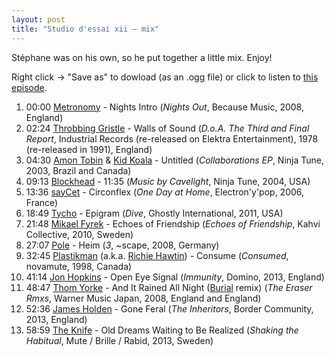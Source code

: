 ```yaml
---
layout: post
title: "Studio d'essai xii – mix"
---
```


Stéphane was on his own, so he put together a little mix. Enjoy!

Right click → "Save as" to dowload (as an .ogg file) or click to listen to <a
href="https://raw.githubusercontent.com/studio-dessai/podcasts/master/2014-08-21%20-%20studio%20d%27essai%20xii.ogg">this episode</a>.

1. 00:00 [Metronomy](http://musicbrainz.org/artist/93eb7110-0bc9-4d3f-816b-4b52ef982ec8) - Nights Intro (_Nights Out_, Because Music, 2008, England)
2. 02:24 [Throbbing Gristle](http://musicbrainz.org/artist/e135d690-9c53-4333-8f11-98aec8c9f434) - Walls of Sound (_D.o.A. The Third and Final Report_, Industrial Records (re-released on Elektra Entertainment), 1978 (re-released in 1991), England)
3. 04:30 [Amon Tobin](http://musicbrainz.org/artist/630662ea-1c7d-4208-99fd-ba3afec20f0c) & [Kid Koala](http://musicbrainz.org/artist/6080c60a-6e87-44a6-a1e1-e5ff3a613818) - Untitled (_Collaborations EP_, Ninja Tune, 2003, Brazil and Canada)
4. 09:13 [Blockhead](http://musicbrainz.org/artist/3bd76ebe-c7dc-47bd-a8af-9e46d2a4f782) - 11:35 (_Music by Cavelight_, Ninja Tune, 2004, USA)
5. 13:36 [sayCet](http://musicbrainz.org/artist/1a7bd36d-0547-409d-83f2-2a815d55ddcd) - Circonflex (_One Day at Home_, Electron'y'pop, 2006, France)
6. 18:49 [Tycho](http://musicbrainz.org/artist/cbef45a9-7acb-4325-94c9-70081ac8d1b8) - Epigram (_Dive_, Ghostly International, 2011, USA)
7. 21:48 [Mikael Fyrek](http://musicbrainz.org/artist/b5456ecc-1375-4fa6-a24d-171068017705) - Echoes of Friendship (_Echoes of Friendship_, Kahvi Collective, 2010, Sweden)
8. 27:07 [Pole](http://musicbrainz.org/artist/ad957b43-9dc0-42e1-940c-19b21ec77f3a) - Heim (_3_, ~scape, 2008, Germany)
9. 32:45 [Plastikman](http://musicbrainz.org/artist/abee98f6-5239-4abf-bbe6-e1e2815a0dd6) (a.k.a. [Richie Hawtin](http://musicbrainz.org/artist/76da816f-ea05-4172-ad9e-ffb69c32199f)) - Consume (_Consumed_, novamute, 1998, Canada)
10. 41:14 [Jon Hopkins](http://musicbrainz.org/artist/0b0c25f4-f31c-46a5-a4fb-ccbf53d663bd) - Open Eye Signal (_Immunity_, Domino, 2013, England)
11. 48:47 [Thom Yorke](http://musicbrainz.org/artist/8ed2e0b3-aa4c-4e13-bec3-dc7393ed4d6b) - And It Rained All Night ([Burial](http://musicbrainz.org/artist/9ddce51c-2b75-4b3e-ac8c-1db09e7c89c6) remix) (_The Eraser Rmxs_, Warner Music Japan, 2008, England and England)
12. 52:36 [James Holden](http://musicbrainz.org/artist/7a269795-f85a-4717-8576-3f51265776cc) - Gone Feral (_The Inheritors_, Border Community, 2013, England)
13. 58:59 [The Knife](http://musicbrainz.org/artist/bf710b71-48e5-4e15-9bd6-96debb2e4e98) - Old Dreams Waiting to Be Realized (_Shaking the Habitual_, Mute / Brille / Rabid, 2013, Sweden)
